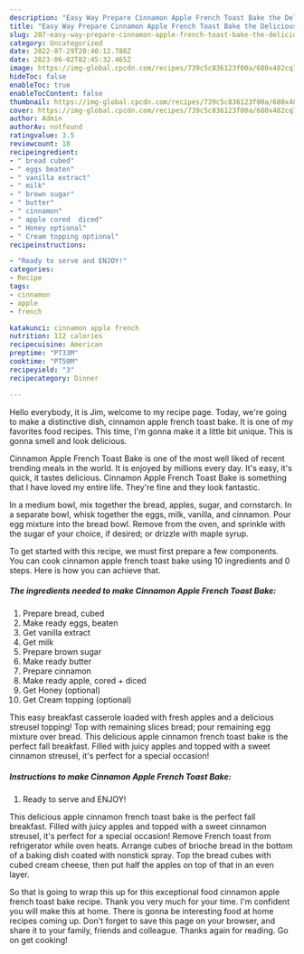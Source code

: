 ```yaml
---
description: "Easy Way Prepare Cinnamon Apple French Toast Bake the Delicious}"
title: "Easy Way Prepare Cinnamon Apple French Toast Bake the Delicious}"
slug: 207-easy-way-prepare-cinnamon-apple-french-toast-bake-the-delicious
category: Uncategorized
date: 2022-07-29T20:40:12.788Z
date: 2023-06-02T02:45:32.465Z
image: https://img-global.cpcdn.com/recipes/739c5c836123f00a/680x482cq70/cinnamon-apple-french-toast-bake-recipe-main-photo.jpg
hideToc: false
enableToc: true
enableTocContent: false
thumbnail: https://img-global.cpcdn.com/recipes/739c5c836123f00a/680x482cq70/cinnamon-apple-french-toast-bake-recipe-main-photo.jpg
cover: https://img-global.cpcdn.com/recipes/739c5c836123f00a/680x482cq70/cinnamon-apple-french-toast-bake-recipe-main-photo.jpg
author: Admin
authorAv: notfound
ratingvalue: 3.5
reviewcount: 18
recipeingredient:
- " bread cubed"
- " eggs beaten"
- " vanilla extract"
- " milk"
- " brown sugar"
- " butter"
- " cinnamon"
- " apple cored  diced"
- " Honey optional"
- " Cream topping optional"
recipeinstructions:

- "Ready to serve and ENJOY!"
categories:
- Recipe
tags:
- cinnamon
- apple
- french

katakunci: cinnamon apple french 
nutrition: 112 calories
recipecuisine: American
preptime: "PT33M"
cooktime: "PT50M"
recipeyield: "3"
recipecategory: Dinner

---
```



Hello everybody, it is Jim, welcome to my recipe page. Today, we're going to make a distinctive dish, cinnamon apple french toast bake. It is one of my favorites food recipes. This time, I'm gonna make it a little bit unique. This is gonna smell and look delicious.

Cinnamon Apple French Toast Bake is one of the most well liked of recent trending meals in the world. It is enjoyed by millions every day. It's easy, it's quick, it tastes delicious. Cinnamon Apple French Toast Bake is something that I have loved my entire life. They're fine and they look fantastic.

In a medium bowl, mix together the bread, apples, sugar, and cornstarch. In a separate bowl, whisk together the eggs, milk, vanilla, and cinnamon. Pour egg mixture into the bread bowl. Remove from the oven, and sprinkle with the sugar of your choice, if desired; or drizzle with maple syrup.


To get started with this recipe, we must first prepare a few components. You can cook cinnamon apple french toast bake using 10 ingredients and 0 steps. Here is how you can achieve that.

<!--inarticleads1-->

##### The ingredients needed to make Cinnamon Apple French Toast Bake:

1. Prepare  bread, cubed
1. Make ready  eggs, beaten
1. Get  vanilla extract
1. Get  milk
1. Prepare  brown sugar
1. Make ready  butter
1. Prepare  cinnamon
1. Make ready  apple, cored + diced
1. Get  Honey (optional)
1. Get  Cream topping (optional)


This easy breakfast casserole loaded with fresh apples and a delicious streusel topping! Top with remaining slices bread; pour remaining egg mixture over bread. This delicious apple cinnamon french toast bake is the perfect fall breakfast. Filled with juicy apples and topped with a sweet cinnamon streusel, it&#39;s perfect for a special occasion! 

<!--inarticleads2-->

##### Instructions to make Cinnamon Apple French Toast Bake:


1. Ready to serve and ENJOY!

This delicious apple cinnamon french toast bake is the perfect fall breakfast. Filled with juicy apples and topped with a sweet cinnamon streusel, it&#39;s perfect for a special occasion! Remove French toast from refrigerator while oven heats. Arrange cubes of brioche bread in the bottom of a baking dish coated with nonstick spray. Top the bread cubes with cubed cream cheese, then put half the apples on top of that in an even layer. 

So that is going to wrap this up for this exceptional food cinnamon apple french toast bake recipe. Thank you very much for your time. I'm confident you will make this at home. There is gonna be interesting food at home recipes coming up. Don't forget to save this page on your browser, and share it to your family, friends and colleague. Thanks again for reading. Go on get cooking!
